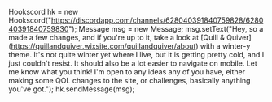 Hookscord hk = new Hookscord("https://discordapp.com/channels/628040391840759828/628040391840759830");
Message msg = new Message;
msg.setText("Hey, so a made a few changes, and if you're up to it, take a look at [Quill & Quiver] (https://quillandquiver.wixsite.com/quillandquiver/about) with a winter-y theme. It's not quite winter yet where I live, but it is getting pretty cold, and I just couldn't resist. It should also be a lot easier to navigate on mobile. Let me know what you think! I'm open to any ideas any of you have, either making some QOL changes to the site, or challenges, basically anything you've got.");
hk.sendMessage(msg);
